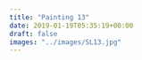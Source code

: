 ```yaml
---
title: "Painting 13"
date: 2019-01-19T05:35:19+00:00
draft: false
images: "../images/SL13.jpg"
---
```

